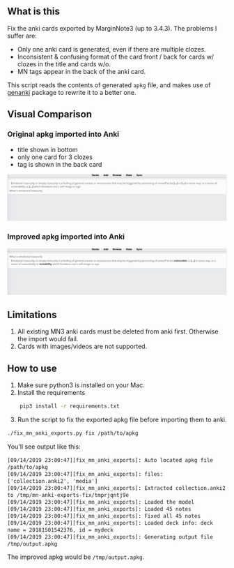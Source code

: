 ## What is this

Fix the anki cards exported by MarginNote3 (up to 3.4.3). The problems I suffer are:
- Only one anki card is generated, even if there are multiple clozes.
- Inconsistent & confusing format of the card front / back for cards w/ clozes in the title and cards w/o.
- MN tags appear in the back of the anki card.

This script reads the contents of generated `apkg` file, and makes use of [genanki](https://github.com/kerrickstaley/genanki) package to rewrite it to a better one.

## Visual Comparison

### Original apkg imported into Anki

- title shown in bottom
- only one card for 3 clozes
- tag is shown in the back card

![](images/before.gif)

### Improved apkg imported into Anki

![](images/after.gif)

## Limitations

1. All existing MN3 anki cards must be deleted from anki first. Otherwise the import would fail.
2. Cards with images/videos are not supported.

## How to use

1. Make sure python3 is installed on your Mac.
2. Install the requirements
```sh
    pip3 install -r requirements.txt
```
3. Run the script to fix the exported apkg file before importing them to anki.
```sh
./fix_mn_anki_exports.py fix /path/to/apkg
```

You'll see output like this:
```
[09/14/2019 23:00:47][fix_mn_anki_exports]: Auto located apkg file /path/to/apkg
[09/14/2019 23:00:47][fix_mn_anki_exports]: files: ['collection.anki2', 'media']
[09/14/2019 23:00:47][fix_mn_anki_exports]: Extracted collection.anki2 to /tmp/mn-anki-exports-fix/tmprjqntj9e
[09/14/2019 23:00:47][fix_mn_anki_exports]: Loaded the model
[09/14/2019 23:00:47][fix_mn_anki_exports]: Loaded 45 notes
[09/14/2019 23:00:47][fix_mn_anki_exports]: Fixed all 45 notes
[09/14/2019 23:00:47][fix_mn_anki_exports]: Loaded deck info: deck name = 20181501542376, id = mydeck
[09/14/2019 23:00:47][fix_mn_anki_exports]: Generating output file /tmp/output.apkg
```

The improved apkg would be `/tmp/output.apkg`.
